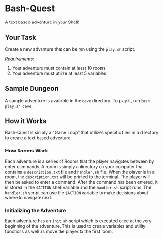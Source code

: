 # Bash-Quest
A text based adventure in your Shell!

## Your Task

Create a new adventure that can be run using the `play.sh` script.

*Requirements:*

1. Your adventure must contain at least 10 rooms
2. Your adventure must utilize at least 5 variables

## Sample Dungeon

A sample adventure is available in the `cave` directory. To play it, run `bash
play.sh cave`.

## How it Works

Bash-Quest is simply a "Game Loop" that utilizes specific files in a directory
to create a text based adventure.

### How Rooms Work

Each adventure is a series of Rooms that the player navigates between by enter
commands. A room is simply a directory on your computer that contains a
`description.txt` file and `handler.sh` file. When the player is in a room, the
`description.txt` will be printed to the terminal. The player will then be asked
to enter a command. After the command has been entered, it is stored in the
`$ACTION` shell variable and the `handler.sh` script runs. The `handler.sh`
script can use the `$ACTION` variable to make decisions about where to navigate
next.

### Initializing the Adventure

Each adventure has an `init.sh` script which is executed once at the very
beginning of the adventure. This is used to create variables and utility
functions as well as move the player to the first room.